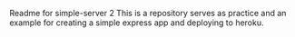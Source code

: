 Readme for simple-server 2
This is a repository serves as practice and an example for creating a simple express app and deploying to heroku.
